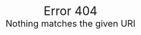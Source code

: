 <!DOCTYPE html>
<html>
<head>
<meta charset="utf-8">
<title>Error 404 | PS4 Exploit Host by Al Azif</title>
<style>
.fullscreenDiv {
    text-align: center;
}
.error {
    font-size: xx-large;
}
.message {
    font-size: x-large;
}
</style>
</head>
<body>
<div class="fullscreenDiv">
<div class="error">Error 404</div>
<div class="message">Nothing matches the given URI</div>
</div>
</body>
</html>
<!--
Copyright (c) 2017-2018 Al Azif, https://github.com/Al-Azif/ps4-exploit-host

Permission is hereby granted, free of charge, to any person obtaining
a copy of this software and associated documentation files (the
"Software"), to deal in the Software without restriction, including
without limitation the rights to use, copy, modify, merge, publish,
distribute, sublicense, and/or sell copies of the Software, and to
permit persons to whom the Software is furnished to do so, subject to
the following conditions:

The above copyright notice and this permission notice shall be
included in all copies or substantial portions of the Software.

THE SOFTWARE IS PROVIDED "AS IS", WITHOUT WARRANTY OF ANY KIND,
EXPRESS OR IMPLIED, INCLUDING BUT NOT LIMITED TO THE WARRANTIES OF
MERCHANTABILITY, FITNESS FOR A PARTICULAR PURPOSE AND
NONINFRINGEMENT. IN NO EVENT SHALL THE AUTHORS OR COPYRIGHT HOLDERS BE
LIABLE FOR ANY CLAIM, DAMAGES OR OTHER LIABILITY, WHETHER IN AN ACTION
OF CONTRACT, TORT OR OTHERWISE, ARISING FROM, OUT OF OR IN CONNECTION
WITH THE SOFTWARE OR THE USE OR OTHER DEALINGS IN THE SOFTWARE.
-->